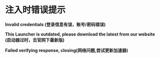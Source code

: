 # 注入时错误提示



 **Invalid credentials (登录信息有误，账号/密码错误)**

 **This Launcher is outdated, please download the latest from our website (启动器过时，去官网下最新版)**

 **Failed verifying response, closing(网络问题,尝试更新加速器)**
